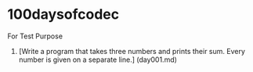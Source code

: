 # 100daysofcodec
For Test Purpose
1) [Write a program that takes three numbers and prints their sum. Every number is given on a separate line.] (day001.md)
